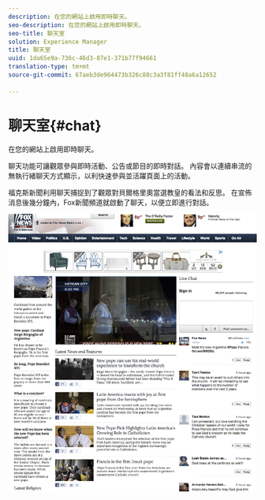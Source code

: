 ```yaml
---
description: 在您的網站上啟用即時聊天。
seo-description: 在您的網站上啟用即時聊天。
seo-title: 聊天室
solution: Experience Manager
title: 聊天室
uuid: 1da65e9a-736c-46d3-87e1-371b77f94661
translation-type: tm+mt
source-git-commit: 67aeb3de964473b326c88c3a3f81ff48a6a12652

---
```



# 聊天室{#chat}

在您的網站上啟用即時聊天。

聊天功能可讓觀眾參與即時活動、公告或節目的即時對話。 內容會以連續串流的無執行緒聊天方式顯示，以利快速參與並活躍頁面上的活動。

福克斯新聞利用聊天捕捉到了觀眾對貝爾格里奧當選教皇的看法和反思。 在宣佈消息後幾分鐘內，Fox新聞頻道就啟動了聊天，以便立即進行對話。

![](assets/chat_example.png)

